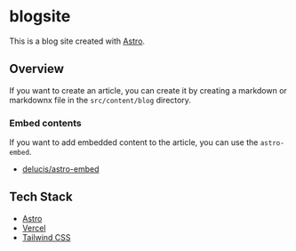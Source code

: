 # blogsite

This is a blog site created with [Astro](https://astro.build/).

## Overview

If you want to create an article, you can create it by creating a markdown or markdownx file in the `src/content/blog` directory.

### Embed contents

If you want to add embedded content to the article, you can use the `astro-embed`.

- [delucis/astro-embed](https://github.com/delucis/astro-embed)

## Tech Stack

- [Astro](https://astro.build/)
- [Vercel](https://vercel.com/)
- [Tailwind CSS](https://tailwindcss.com/)
